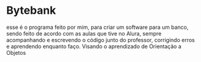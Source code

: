 # Bytebank

esse é o programa feito por mim, para criar um software para um banco, sendo feito de acordo com as aulas que tive no Alura, sempre acompanhando e escrevendo o código junto do professor, corrigindo erros e aprendendo enquanto faço.
Visando o aprendizado de Orientação a Objetos
